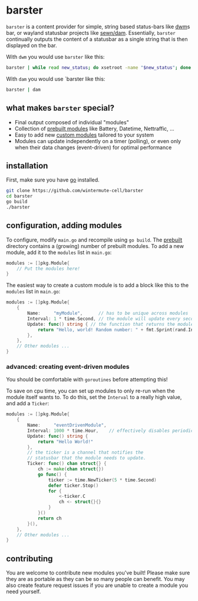 # barster

`barster` is a content provider for simple, string based status-bars like
[dwm](https://dwm.suckless.org/)s bar, or wayland statusbar projects like
[sewn/dam](https://codeberg.org/sewn/dam). Essentially, `barster` continually
outputs the content of a statusbar as a single string that is then displayed on
the bar.

With `dwm` you would use `barster` like this:
```bash
barster | while read new_status; do xsetroot -name "$new_status"; done
```

With `dam` you would use `barster like this:
```bash
barster | dam
```

## what makes `barster` special?

- Final output composed of individual "modules"
- Collection of [prebuilt modules](./prebuilt) like Battery, Datetime, Nettraffic, ...
- Easy to add new [custom modules](#configuration-adding-modules) tailored to your system
- Modules can update independently on a timer (polling), or even only when
  their data changes (event-driven) for optimal performance

## installation

First, make sure you have [go](https://go.dev/) installed.

```bash
git clone https://github.com/wintermute-cell/barster
cd barster
go build
./barster
```

## configuration, adding modules

To configure, modify `main.go` and recompile using `go build`. The
[prebuilt](./prebuilt) directory contains a (growing) number of prebuilt
modules. To add a new module, add it to the `modules` list in `main.go`:

```go
modules := []pkg.Module{
    // Put the modules here!
}
```


The easiest way to create a custom module is to add a block like this to the `modules`
list in `main.go`:
```go
modules := []pkg.Module{
    {
        Name:     "myModule",      // has to be unique across modules
        Interval: 1 * time.Second, // the module will update every second
        Update: func() string { // the function that returns the module's output
            return "Hello, world! Random number: " + fmt.Sprint(rand.Intn(100))
        },
    },
    // Other modules ...
}
```

### advanced: creating event-driven modules

You should be comfortable with `goroutines` before attempting this!

To save on cpu time, you can set up modules to only re-run when the module
itself wants to. To do this, set the `Interval` to a really high value, and add
a `Ticker`:

```go
modules := []pkg.Module{
    {
        Name:     "eventDrivenModule",
        Interval: 1000 * time.Hour,    // effectively disables periodic updates
        Update: func() string {
            return "Hello World!"
        }, 
        // the ticker is a channel that notifies the
        // statusbar that the module needs to update.
        Ticker: func() chan struct{} {
            ch := make(chan struct{})
            go func() {
                ticker := time.NewTicker(5 * time.Second)
                defer ticker.Stop()
                for {
                    <-ticker.C
                    ch <- struct{}{}
                }
            }()
            return ch
        }(),
    },
    // Other modules ...
}
```

## contributing

You are welcome to contribute new modules you've built! Please make sure they
are as portable as they can be so many people can benefit.
You may also create feature request issues if you are unable to create a module
you need yourself.
